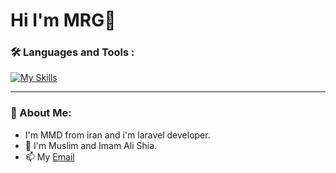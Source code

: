 # Hi I'm MRG:wave:
### :hammer_and_wrench: Languages and Tools :

[![My Skills](https://skillicons.dev/icons?i=html,css,bootstrap,js,nodejs,php,laravel,mysql,mongodb,docker,github,instagram,jquery,postman,powershell,stackoverflow,symfony,wordpress,&theme=dark)](https://skillicons.dev)

---

### :whale: About Me:
- I'm MMD from iran and i'm laravel developer.
- :dart: I'm Muslim and Imam Ali Shia.
- :mailbox: My [Email](MrRmZa051@gmail.com)
